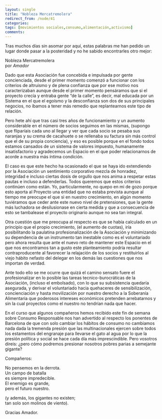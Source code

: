 ```yaml
---
layout: single
title: "Nobleza Mercatremolera"
redirect_from: /node/41
categories:
tags: [movimientos sociales,consumo,alimentación,activismo]
comments: 
---
```

Tras muchos días sin asomar por aquí, estas palabras me han pedido un lugar donde pasar a la posteridad y no he sabido encontrarles otro mejor:

Nobleza Mercatremolera  
por _Amador_

Dado que esta Asociación fue concebida e impulsada por gente concienciada, desde el primer momento comenzó a funcionar con los criterios de altruismo y de plena confianza que por ese motivo nos caracterizaban aunque desde el primer momento pensáramos que si el proyecto crecía y entraba gente “de la calle”, es decir, mal educada por un Sistema en el que el egoísmo y la desconfianza son dos de sus principales negocios, no íbamos a tener más remedio que replantearnos este tipo de relación.

Pero hete ahí que tras casi tres años de funcionamiento y un aumento considerable en el número de socios seguimos en las mismas, (supongo que fliparíais cada uno al llegar y ver que cada socio se pesaba sus naranjas y su crema de cacahuete o se rellenaba su factura sin más control que el de su propia conciencia), y eso es posible porque en el fondo todos estamos cansados de un sistema de valores impuesto, humanamente insatisfactorio y agradecemos un Espacio en el que poder relacionarnos de acorde a nuestra más íntima condición.

El caso es que este hecho ha ocasionado el que se haya ido extendiendo por la Asociación un sentimiento corporativo mezcla de honradez, integridad e incluso ciertas dosis de orgullo que nos anima a respetar estas pautas e incluso a defenderlas. Todos queremos que estos criterios continúen como están. Yo, particularmente, no quepo en mi de gozo porque esto aporta al Proyecto una entidad que no estaba prevista aunque al tiempo me preocupe el que si en nuestro crecimiento, en algún momento tuviéramos que ceder ante este nuevo nivel de pretensiones, que la gente más luchadora se desilusionase en cierta medida y que a consecuencia de esto se tambalease el proyecto originario aunque no sea tan integral.

Otra cuestión que me preocupa al respecto es que se había calculado en un principio que el propio crecimiento, (el aumento de cuotas), iría posibilitando la paulatina profesionalización de la Asociación y minimizando su dependencia de un instrumento tan inestable como es el voluntariado pero ahora resulta que ante el nuevo reto de mantener este Espacio en el que nos encontramos tan a gusto este planteamiento podría resultar contraproducente al favorecer la relajación de los socios y restituirlos al viejo hábito nefasto del delegar en los demás las cuestiones que nos importan de verdad.

Ante todo ello se me ocurre que quizá el camino sensato fuere el profesionalizar en lo posible las tareas tecnico-burocráticas de la Asociación, (incluso el embolsado), con lo que su subsistencia quedaría asegurada, y derivar el voluntariado hacia quehaceres de sensibilización, concienciación y hasta movilización por nuestro derecho a la Soberanía Alimentaria que poderosos intereses económicos pretenden arrebatarnos y sin la cual proyectos como el nuestro no tendrían nada que hacer.

En el curso que algunos compañeros hemos recibido este fin de semana sobre Consumo Responsable nos han advertido al respecto los ponentes de Barcelona de que con solo cambiar los hábitos de consumo no cambiamos nada dada la tremenda presión que las multinacionales ejercen sobre todos los estamentos del engranaje para llevarse el gato al agua por lo que la presión política y social se hace cada día más imprescindible. Pero vosotros direis: ¿pero cómo podremos presionar nosotros pobres parias a semejante gigante?

Compañeros:

No pensemos en la derrota.  
Un campo de batalla  
es siempre impredecible.  
El enemigo es grande,  
pero el futuro nuestro.

(y además, los gigantes no existen;  
tan solo son molinos de viento).

Gracias Amador.

